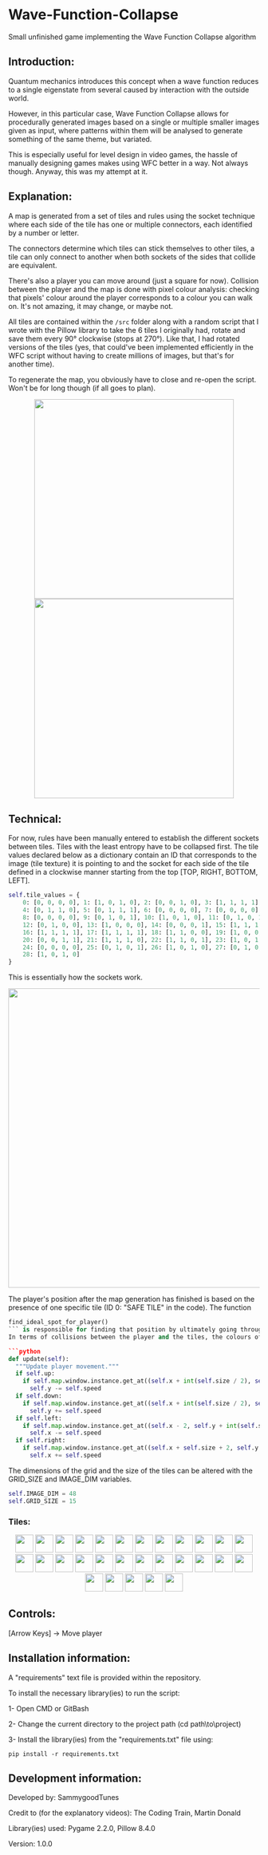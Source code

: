 # Wave-Function-Collapse
Small unfinished game implementing the Wave Function Collapse algorithm


## Introduction:

Quantum mechanics introduces this concept when a wave function reduces to a single eigenstate from several caused by interaction with the outside world.


However, in this particular case, Wave Function Collapse allows for procedurally generated images based on a single or multiple smaller images given as input, where patterns within them will be analysed to generate something of the same theme, but variated.


This is especially useful for level design in video games, the hassle of manually designing games makes using WFC better in a way. Not always though.
Anyway, this was my attempt at it.


## Explanation:

A map is generated from a set of tiles and rules using the socket technique where each side of the tile has one or multiple connectors, each identified by a number or letter.


The connectors determine which tiles can stick themselves to other tiles, a tile can only connect to another when both sockets of the sides that collide are equivalent.


There's also a player you can move around (just a square for now). Collision between the player and the map is done with pixel colour analysis: checking that pixels' colour around the player corresponds to a colour you can walk on. It's not amazing, it may change, or maybe not.


All tiles are contained within the ```/src``` folder along with a random script that I wrote with the Pillow library to take the 6 tiles I originally had, rotate and save them every 90° clockwise (stops at 270°). Like that, I had rotated versions of the tiles (yes, that could've been implemented efficiently in the WFC script without having to create millions of images, but that's for another time).

To regenerate the map, you obviously have to close and re-open the script. Won't be for long though (if all goes to plan).

<p align="center">
  <img width="400" height="400" src="https://user-images.githubusercontent.com/56520787/224519286-6032b439-3579-4810-8ebc-9c3a9d355692.png">
  <img width="400" height="400" src="https://user-images.githubusercontent.com/56520787/224519280-e7f9e217-428a-452c-8215-7b7a2eaa50d1.png">
</p>


## Technical:

For now, rules have been manually entered to establish the different sockets between tiles.
Tiles with the least entropy have to be collapsed first.
The tile values declared below as a dictionary contain an ID that corresponds to the image (tile texture) it is pointing to and the socket for each side of the tile defined in a clockwise manner starting from the top [TOP, RIGHT, BOTTOM, LEFT].

```python
self.tile_values = {
	0: [0, 0, 0, 0], 1: [1, 0, 1, 0], 2: [0, 0, 1, 0], 3: [1, 1, 1, 1],
	4: [0, 1, 1, 0], 5: [0, 1, 1, 1], 6: [0, 0, 0, 0], 7: [0, 0, 0, 0],
	8: [0, 0, 0, 0], 9: [0, 1, 0, 1], 10: [1, 0, 1, 0], 11: [0, 1, 0, 1],
	12: [0, 1, 0, 0], 13: [1, 0, 0, 0], 14: [0, 0, 0, 1], 15: [1, 1, 1, 1],
	16: [1, 1, 1, 1], 17: [1, 1, 1, 1], 18: [1, 1, 0, 0], 19: [1, 0, 0, 1],
	20: [0, 0, 1, 1], 21: [1, 1, 1, 0], 22: [1, 1, 0, 1], 23: [1, 0, 1, 1],
	24: [0, 0, 0, 0], 25: [0, 1, 0, 1], 26: [1, 0, 1, 0], 27: [0, 1, 0, 1],
	28: [1, 0, 1, 0]
}
```

This is essentially how the sockets work.

<p align="center">
  <img width="600" height="600" src="https://user-images.githubusercontent.com/56520787/224520899-afdbb0b2-13b6-41ce-879c-c4decb629f32.png">
</p>

The player's position after the map generation has finished is based on the presence of one specific tile (ID 0: "SAFE TILE" in the code).
The function 
```python
find_ideal_spot_for_player()
``` is responsible for finding that position by ultimately going through each cell and finding all those that have the SAFE TILE and then choosing randomly from that list as the starting point for that player.
In terms of collisions between the player and the tiles, the colours of the pixels from the player center of the player on all four sides (because it's a square) are analysed. If it picks out a specific GREEN (0, 182, 0, 255)  colour, you can freely walk on it as you please. Any other colours in a certain direction will prevent the player from moving in that direction. The function below is responsible for all of that.

```python
def update(self):
  """Update player movement."""
  if self.up:
    if self.map.window.instance.get_at((self.x + int(self.size / 2), self.y - 2)) == self.map.SAFE_TILE_COLOUR and self.y > 10:
      self.y -= self.speed
  if self.down:
    if self.map.window.instance.get_at((self.x + int(self.size / 2), self.y + self.size + 2)) == self.map.SAFE_TILE_COLOUR and self.y < self.map.window.get_height() - 20:
      self.y += self.speed
  if self.left:
    if self.map.window.instance.get_at((self.x - 2, self.y + int(self.size / 2))) == self.map.SAFE_TILE_COLOUR and self.x > 10:
      self.x -= self.speed
  if self.right:
    if self.map.window.instance.get_at((self.x + self.size + 2, self.y + int(self.size / 2))) == self.map.SAFE_TILE_COLOUR and self.x < self.map.window.get_width() - 20:
      self.x += self.speed
```

The dimensions of the grid and the size of the tiles can be altered with the GRID_SIZE and IMAGE_DIM variables.
```python
self.IMAGE_DIM = 48
self.GRID_SIZE = 15
```

### Tiles:

<p align="center">
  <img width="36" height="36" src="https://user-images.githubusercontent.com/56520787/224521007-3a06cd9e-a720-4cf0-b600-174296ae9bdb.png">
  <img width="36" height="36" src="https://user-images.githubusercontent.com/56520787/224521009-8475bd43-fdac-483a-a5be-23a9ec39db90.png">
  <img width="36" height="36" src="https://user-images.githubusercontent.com/56520787/224521014-886558ac-19b2-4db9-bd8f-64e758f2c972.png">
  <img width="36" height="36" src="https://user-images.githubusercontent.com/56520787/224521024-54ee6cc1-fd30-4ec2-93d2-60598ad76bd8.png">
  <img width="36" height="36" src="https://user-images.githubusercontent.com/56520787/224521026-e408cfb1-384b-408c-9b4e-2581d4abfca4.png">
  <img width="36" height="36" src="https://user-images.githubusercontent.com/56520787/224521027-5f341d73-406f-4e2c-9ec4-e76c4aefb918.png">
  <img width="36" height="36" src="https://user-images.githubusercontent.com/56520787/224521028-2793f5b5-72e0-4e33-b434-89185f1bbe13.png">
  <img width="36" height="36" src="https://user-images.githubusercontent.com/56520787/224521030-2a10b280-6517-45da-9949-0665b8344bcd.png">
  <img width="36" height="36" src="https://user-images.githubusercontent.com/56520787/224521031-11cf363c-3b27-45ec-bf23-a1680454f6b7.png">
  <img width="36" height="36" src="https://user-images.githubusercontent.com/56520787/224521032-a372a31c-2664-48ab-9bcd-07304c26be11.png">
  <img width="36" height="36" src="https://user-images.githubusercontent.com/56520787/224521033-00b5fcd4-80df-4cfe-a13d-e5a9e6f54e87.png">
  <img width="36" height="36" src="https://user-images.githubusercontent.com/56520787/224521034-08dd0fee-9a75-455d-8d30-a87723f64827.png">
  <img width="36" height="36" src="https://user-images.githubusercontent.com/56520787/224521035-d1a818cf-6368-40e2-8886-63f3ed16649e.png">
  <img width="36" height="36" src="https://user-images.githubusercontent.com/56520787/224521036-6162178b-ca27-43c9-a2fa-8ecc786f04be.png">
  <img width="36" height="36" src="https://user-images.githubusercontent.com/56520787/224521037-be4b9159-ea6c-4f94-8842-a78e3d35cdd1.png">
  <img width="36" height="36" src="https://user-images.githubusercontent.com/56520787/224521040-f9ec8f88-d6e8-44e0-84a8-b4c26ca9395c.png">
  <img width="36" height="36" src="https://user-images.githubusercontent.com/56520787/224521042-44491e7b-1356-4133-91f8-7eda67f21930.png">
  <img width="36" height="36" src="https://user-images.githubusercontent.com/56520787/224521045-e3027a55-bb68-4ee0-9af1-e395d3d7ac62.png">
  <img width="36" height="36" src="https://user-images.githubusercontent.com/56520787/224521046-781a1859-a7b6-4610-966a-f33f099a84b3.png">
  <img width="36" height="36" src="https://user-images.githubusercontent.com/56520787/224521047-6fe6f53f-1ae4-4a14-afac-86997fc21ddd.png">
  <img width="36" height="36" src="https://user-images.githubusercontent.com/56520787/224521049-1e2ffc8b-92bb-45c9-98cd-6103864cd790.png">
  <img width="36" height="36" src="https://user-images.githubusercontent.com/56520787/224521051-95ea0bfb-e5a5-41d3-b20f-8b9391a5c3d3.png">
  <img width="36" height="36" src="https://user-images.githubusercontent.com/56520787/224521052-e800faac-786b-41ab-94a7-dc804bf0cc5e.png">
  <img width="36" height="36" src="https://user-images.githubusercontent.com/56520787/224521053-90128325-f7d6-4bc1-8880-499b543707e0.png">
  <img width="36" height="36" src="https://user-images.githubusercontent.com/56520787/224521054-c1bf1895-a947-4872-a38e-8514ab5dda47.png">
  <img width="36" height="36" src="https://user-images.githubusercontent.com/56520787/224521056-bad90f52-61e7-459c-b558-7dc230c0172e.png">
  <img width="36" height="36" src="https://user-images.githubusercontent.com/56520787/224521021-9b39c673-1384-4edc-ab45-1b864653bc19.png">
  <img width="36" height="36" src="https://user-images.githubusercontent.com/56520787/224521022-14f7912e-02df-4e65-b7a4-7070c7959df2.png">
  <img width="36" height="36" src="https://user-images.githubusercontent.com/56520787/224521023-328ff9a5-3e3a-4998-a3a0-4d1307f4056b.png">
</p>


## Controls:

[Arrow Keys] -> Move player


## Installation information:

A "requirements" text file is provided within the repository.


To install the necessary library(ies) to run the script:

1- Open CMD or GitBash


2- Change the current directory to the project path (cd path\\to\\project)


3- Install the library(ies) from the "requirements.txt" file using:
  ```
  pip install -r requirements.txt
  ```


## Development information:

Developed by: SammygoodTunes

Credit to (for the explanatory videos): The Coding Train, Martin Donald

Library(ies) used: Pygame 2.2.0, Pillow 8.4.0

Version: 1.0.0
